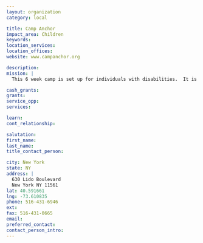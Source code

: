 ```yaml
---
layout: organization
category: local

title: Camp Anchor
impact_area: Children
keywords: 
location_services: 
location_offices: 
website: www.campanchor.org

description: 
mission: |
  This 6 week camp is set up for individuals with disabilities.  It is free of cost and only those residing in Hempstead can attend.  The days are structed into 7 periods of assorted activities, ranging from drama, fitness, etc.

cash_grants: 
grants: 
service_opp: 
services: 

learn: 
cont_relationship: 

salutation: 
first_name: 
last_name: 
title_contact_person: 

city: New York
state: NY
address: |
  630 Lido Boulevard  
  New York NY 11561
lat: 40.591661
lng: -73.610835
phone: 516-431-6946
ext: 
fax: 516-431-0665
email: 
preferred_contact: 
contact_person_intro: 
---
```

